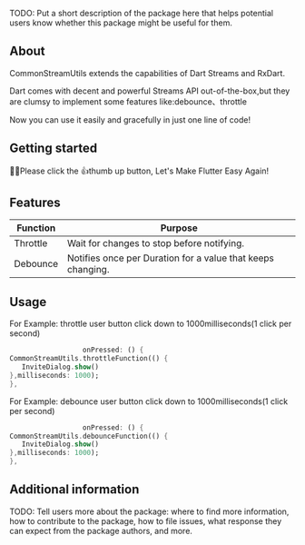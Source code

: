 <!-- 
This README describes the package. If you publish this package to pub.dev,
this README's contents appear on the landing page for your package.

For information about how to write a good package README, see the guide for
[writing package pages](https://dart.dev/guides/libraries/writing-package-pages). 

For general information about developing packages, see the Dart guide for
[creating packages](https://dart.dev/guides/libraries/create-library-packages)
and the Flutter guide for
[developing packages and plugins](https://flutter.dev/developing-packages). 
-->

TODO: Put a short description of the package here that helps potential users
know whether this package might be useful for them.

## About

CommonStreamUtils extends the capabilities of Dart Streams and RxDart.

Dart comes with decent and powerful Streams API out-of-the-box,but they are clumsy to implement some features like:debounce、throttle

Now you can use it easily and gracefully in just one line of code!

## Getting started

🌹🌹Please click the 👍thumb up button, Let's Make Flutter Easy Again!

## Features

|  Function   | Purpose  |
|  ----  | ----  |
| Throttle  | 	Wait for changes to stop before notifying. |
| Debounce  | 	Notifies once per Duration for a value that keeps changing. |

## Usage

For Example: throttle user button click down to 1000milliseconds(1 click per second)

```dart
                  onPressed: () {
CommonStreamUtils.throttleFunction(() {
   InviteDialog.show()
},milliseconds: 1000);
},
```

For Example: debounce user button click down to 1000milliseconds(1 click per second)

```dart
                  onPressed: () {
CommonStreamUtils.debounceFunction(() {
   InviteDialog.show()
},milliseconds: 1000);
},
```

## Additional information

TODO: Tell users more about the package: where to find more information, how to 
contribute to the package, how to file issues, what response they can expect 
from the package authors, and more.
